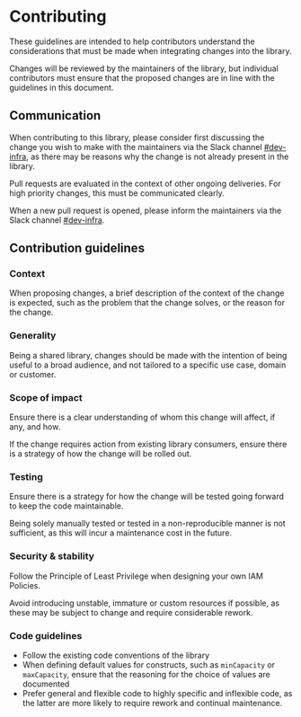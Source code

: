 # Contributing

These guidelines are intended to help contributors understand the considerations that must be made when integrating changes into the library.

Changes will be reviewed by the maintainers of the library, but individual contributors must ensure that the proposed changes are in line with the guidelines in this document.

## Communication

When contributing to this library, please consider first discussing the change you wish to make with the maintainers via the Slack channel [#dev-infra](https://liflig.slack.com/archives/C02T4KTPYS2), as there may be reasons why the change is not already present in the library.

Pull requests are evaluated in the context of other ongoing deliveries. For high priority changes, this must be communicated clearly.

When a new pull request is opened, please inform the maintainers via the Slack channel [#dev-infra](https://liflig.slack.com/archives/C02T4KTPYS2).

## Contribution guidelines

### Context

When proposing changes, a brief description of the context of the change is expected, such as the problem that the change solves, or the reason for the change.

### Generality

Being a shared library, changes should be made with the intention of being useful to a broad audience, and not tailored to a specific use case, domain or customer.

### Scope of impact

Ensure there is a clear understanding of whom this change will affect, if any, and how.

If the change requires action from existing library consumers, ensure there is a strategy of how the change will be rolled out.

### Testing

Ensure there is a strategy for how the change will be tested going forward to keep the code maintainable. 

Being solely manually tested or tested in a non-reproducible manner is not sufficient, as this will incur a maintenance cost in the future.

### Security & stability

Follow the Principle of Least Privilege when designing your own IAM Policies.

Avoid introducing unstable, immature or custom resources if possible, as these may be subject to change and require considerable rework.

### Code guidelines

- Follow the existing code conventions of the library
- When defining default values for constructs, such as `minCapacity` or `maxCapacity`, ensure that the reasoning for the choice of values are documented
- Prefer general and flexible code to highly specific and inflexible code, as the latter are more likely to require rework and continual maintenance.

